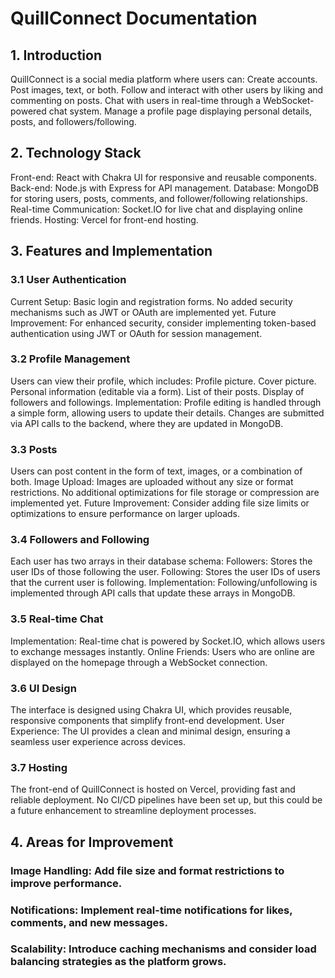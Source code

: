 # QuillConnect Documentation
## 1. Introduction
QuillConnect is a social media platform where users can:
Create accounts.
Post images, text, or both.
Follow and interact with other users by liking and commenting on posts.
Chat with users in real-time through a WebSocket-powered chat system.
Manage a profile page displaying personal details, posts, and followers/following.
## 2. Technology Stack
Front-end: React with Chakra UI for responsive and reusable components.
Back-end: Node.js with Express for API management.
Database: MongoDB for storing users, posts, comments, and follower/following relationships.
Real-time Communication: Socket.IO for live chat and displaying online friends.
Hosting: Vercel for front-end hosting.
## 3. Features and Implementation
### 3.1 User Authentication
Current Setup: Basic login and registration forms. No added security mechanisms such as JWT or OAuth are implemented yet.
Future Improvement: For enhanced security, consider implementing token-based authentication using JWT or OAuth for session management.
### 3.2 Profile Management
Users can view their profile, which includes:
Profile picture.
Cover picture.
Personal information (editable via a form).
List of their posts.
Display of followers and followings.
Implementation:
Profile editing is handled through a simple form, allowing users to update their details.
Changes are submitted via API calls to the backend, where they are updated in MongoDB.
### 3.3 Posts
Users can post content in the form of text, images, or a combination of both.
Image Upload:
Images are uploaded without any size or format restrictions.
No additional optimizations for file storage or compression are implemented yet.
Future Improvement: Consider adding file size limits or optimizations to ensure performance on larger uploads.
### 3.4 Followers and Following
Each user has two arrays in their database schema:
Followers: Stores the user IDs of those following the user.
Following: Stores the user IDs of users that the current user is following.
Implementation: Following/unfollowing is implemented through API calls that update these arrays in MongoDB.
### 3.5 Real-time Chat
Implementation: Real-time chat is powered by Socket.IO, which allows users to exchange messages instantly.
Online Friends: Users who are online are displayed on the homepage through a WebSocket connection.
### 3.6 UI Design
The interface is designed using Chakra UI, which provides reusable, responsive components that simplify front-end development.
User Experience: The UI provides a clean and minimal design, ensuring a seamless user experience across devices.
### 3.7 Hosting
The front-end of QuillConnect is hosted on Vercel, providing fast and reliable deployment.
No CI/CD pipelines have been set up, but this could be a future enhancement to streamline deployment processes.
## 4. Areas for Improvement
### Image Handling: Add file size and format restrictions to improve performance.
### Notifications: Implement real-time notifications for likes, comments, and new messages.
### Scalability: Introduce caching mechanisms and consider load balancing strategies as the platform grows.
